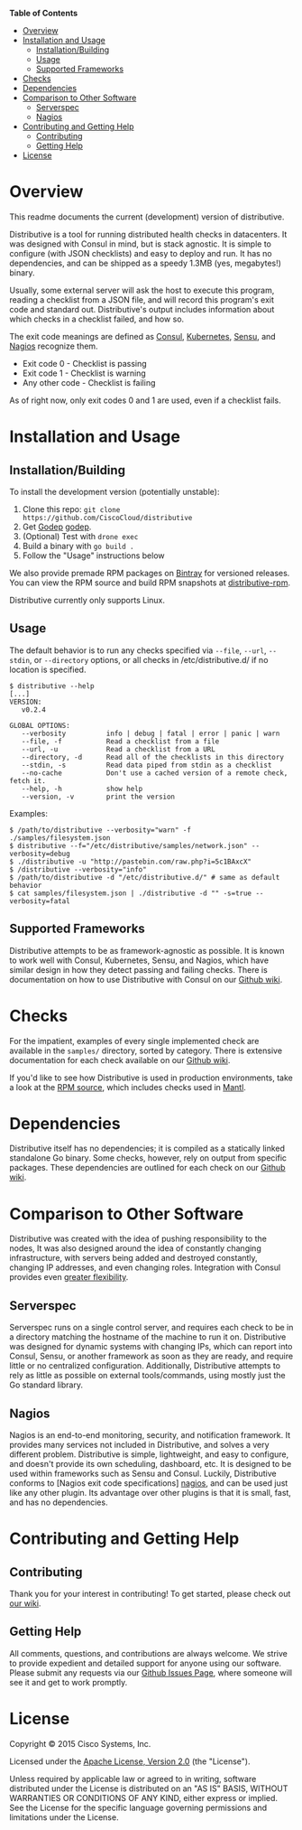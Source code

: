 <!-- markdown-toc start - Don't edit this section. Run M-x markdown-toc-generate-toc again -->
**Table of Contents**

- [Overview](#overview)
- [Installation and Usage](#installation-and-usage)
    - [Installation/Building](#installationbuilding)
    - [Usage](#usage)
    - [Supported Frameworks](#supported-frameworks)
- [Checks](#checks)
- [Dependencies](#dependencies)
- [Comparison to Other Software](#comparison-to-other-software)
    - [Serverspec](#serverspec)
    - [Nagios](#nagios)
- [Contributing and Getting Help](#contributing-and-getting-help)
    - [Contributing](#contributing)
    - [Getting Help](#getting-help)
- [License](#license)

<!-- markdown-toc end -->

Overview
========

This readme documents the current (development) version of distributive.

Distributive is a tool for running distributed health checks in datacenters.
It was designed with Consul in mind, but is stack agnostic. It is simple
to configure (with JSON checklists) and easy to deploy and run. It has no
dependencies, and can be shipped as a speedy 1.3MB (yes, megabytes!) binary.

Usually, some external server will ask the host to execute this program, reading
a checklist from a JSON file, and will record this program's exit code and
standard out. Distributive's output includes information about which checks
in a checklist failed, and how so.

The exit code meanings are defined as [Consul][consul], [Kubernetes][kubernetes],
[Sensu][sensu], and [Nagios][nagios] recognize them.

 * Exit code 0 - Checklist is passing
 * Exit code 1 - Checklist is warning
 * Any other code - Checklist is failing

As of right now, only exit codes 0 and 1 are used, even if a checklist fails.

Installation and Usage
======================

Installation/Building
---------------------

To install the development version (potentially unstable):
 1. Clone this repo: `git clone https://github.com/CiscoCloud/distributive`
 2. Get [Godep] [godep].
 3. (Optional) Test with `drone exec`
 4. Build a binary with `go build .`
 5. Follow the "Usage" instructions below

We also provide premade RPM packages on [Bintray][bintray] for versioned
releases. You can view the RPM source and build RPM snapshots at
[distributive-rpm][distributive-rpm].

Distributive currently only supports Linux.

Usage
-----

The default behavior is to run any checks specified via `--file`, `--url`,
`--stdin`, or `--directory` options, or all checks in /etc/distributive.d/ if no
location is specified.

```
$ distributive --help
[...]
VERSION:
   v0.2.4

GLOBAL OPTIONS:
   --verbosity          info | debug | fatal | error | panic | warn
   --file, -f           Read a checklist from a file
   --url, -u            Read a checklist from a URL
   --directory, -d      Read all of the checklists in this directory
   --stdin, -s          Read data piped from stdin as a checklist
   --no-cache           Don't use a cached version of a remote check, fetch it.
   --help, -h           show help
   --version, -v        print the version
```

Examples:

```
$ /path/to/distributive --verbosity="warn" -f ./samples/filesystem.json
$ distributive --f="/etc/distributive/samples/network.json" --verbosity=debug
$ ./distributive -u "http://pastebin.com/raw.php?i=5c1BAxcX"
$ /distributive --verbosity="info"
$ /path/to/distributive -d "/etc/distributive.d/" # same as default behavior
$ cat samples/filesystem.json | ./distributive -d "" -s=true --verbosity=fatal
```

Supported Frameworks
--------------------

Distributive attempts to be as framework-agnostic as possible. It is known to
work well with Consul, Kubernetes, Sensu, and Nagios, which have similar design
in how they detect passing and failing checks. There is documentation on how to
use Distributive with Consul on our [Github wiki][wiki].

Checks
=======

For the impatient, examples of every single implemented check are available in
the `samples/` directory, sorted by category. There is extensive documentation
for each check available on our [Github wiki][wiki].

If you'd like to see how Distributive is used in production environments, take
a look at the [RPM source][distributive-rpm], which includes checks used in
[Mantl][mi].


Dependencies
============

Distributive itself has no dependencies; it is compiled as a statically linked
standalone Go binary. Some checks, however, rely on output from specific
packages. These dependencies are outlined for each check on our
[Github wiki][wiki].

Comparison to Other Software
============================

Distributive was created with the idea of pushing responsibility to the nodes,
It was also designed around the idea of constantly changing infrastructure, with
servers being added and destroyed constantly, changing IP addresses, and even
changing roles. Integration with Consul provides even
[greater flexibility](https://www.consul.io/intro/vs/nagios-sensu.html).

Serverspec
----------

Serverspec runs on a single control server, and requires each check to be in a
directory matching the hostname of the machine to run it on. Distributive was
designed for dynamic systems with changing IPs, which can report into Consul,
Sensu, or another framework as soon as they are ready, and require little or no
centralized configuration. Additionally, Distributive attempts to rely as little
as possible on external tools/commands, using mostly just the Go standard library.

Nagios
------

Nagios is an end-to-end monitoring, security, and notification framework. It
provides many services not included in Distributive, and solves a very different
problem.  Distributive is simple, lightweight, and easy to configure, and
doesn't provide its own scheduling, dashboard, etc. It is designed to be used
within frameworks such as Sensu and Consul. Luckily, Distributive conforms to
[Nagios exit code specifications] [nagios], and can be used just like any other
plugin. Its advantage over other plugins is that it is small, fast, and has no
dependencies.

Contributing and Getting Help
=============================

Contributing
------------

Thank you for your interest in contributing! To get started, please check out
[our wiki][wiki].

Getting Help
------------

All comments, questions, and contributions are always welcome. We strive to
provide expedient and detailed support for anyone using our software. Please
submit any requests via our [Github Issues Page][issues], where someone will
see it and get to work promptly.

License
=======
Copyright © 2015 Cisco Systems, Inc.

Licensed under the [Apache License, Version 2.0][license] (the "License").

Unless required by applicable law or agreed to in writing, software distributed under the License is distributed on an "AS IS" BASIS, WITHOUT WARRANTIES OR CONDITIONS OF ANY KIND, either express or implied. See the License for the specific language governing permissions and limitations under the License.


[license]: http://www.apache.org/licenses/LICENSE-2.0
[wiki]: https://github.com/CiscoCloud/distributive/wiki
[issues]: https://github.com/CiscoCloud/distributive/issues
[bintray]: https://bintray.com/ciscocloud/rpm/Distributive/view#files
[UPX]: http://sourceforge.net/projects/upx/
[goupx]: https://github.com/pwaller/goupx
[consul]: https://www.consul.io/docs/agent/checks.html
[sensu]: https://sensuapp.org/docs/0.18/checks
[nagios]: https://nagios-plugins.org/doc/guidelines.html#AEN78
[kubernetes]: http://kubernetes.io/v1.0/docs/user-guide/walkthrough/k8s201.html#health-checking
[gopath]: https://golang.org/doc/code.html#GOPATH
[direnv]: https://github.com/direnv/direnv
[distributive-rpm]: https://github.com/CiscoCloud/distributive-rpm
[mi]: https://github.com/CiscoCloud/microservices-infrastructure/
[godep]: https://github.com/tools/godep
